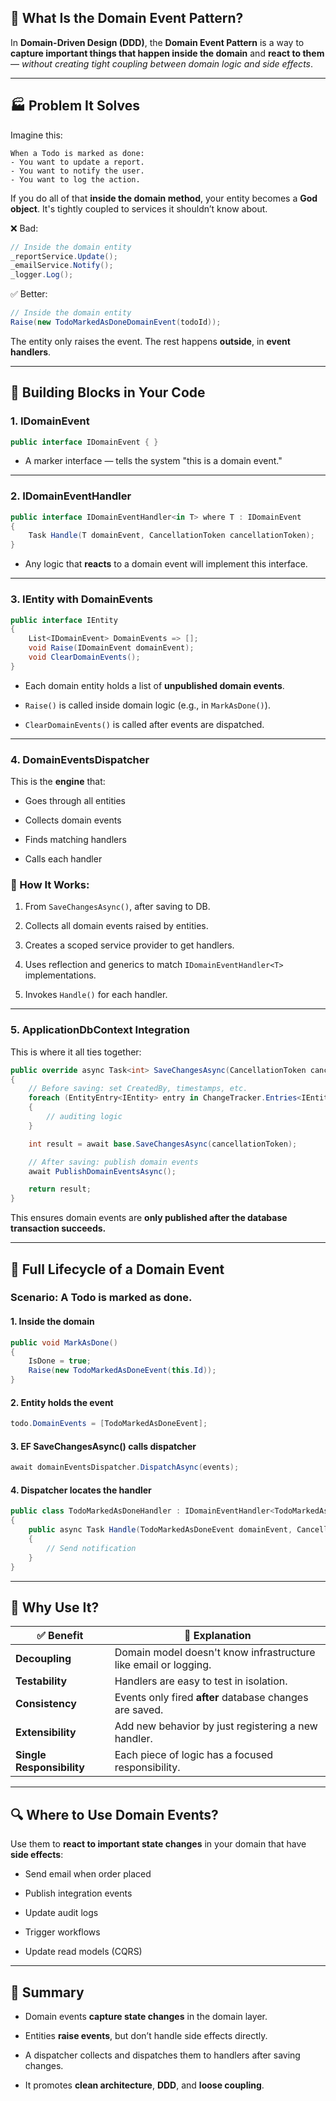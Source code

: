 ## 🧠 What Is the Domain Event Pattern?

In **Domain-Driven Design (DDD)**, the **Domain Event Pattern** is a way to **capture important things that happen inside the domain** and **react to them** — _without creating tight coupling between domain logic and side effects_.

---

## 🏭 Problem It Solves

Imagine this:

```plaintext
When a Todo is marked as done:
- You want to update a report.
- You want to notify the user.
- You want to log the action.
```

If you do all of that **inside the domain method**, your entity becomes a **God object**. It's tightly coupled to services it shouldn’t know about.

❌ Bad:

```csharp
// Inside the domain entity
_reportService.Update();
_emailService.Notify();
_logger.Log();
```

✅ Better:

```csharp
// Inside the domain entity
Raise(new TodoMarkedAsDoneDomainEvent(todoId));
```

The entity only raises the event. The rest happens **outside**, in **event handlers**.

---

## 🧱 Building Blocks in Your Code

### 1. **IDomainEvent**

```csharp
public interface IDomainEvent { }
```

- A marker interface — tells the system "this is a domain event."
    

---

### 2. **IDomainEventHandler**

```csharp
public interface IDomainEventHandler<in T> where T : IDomainEvent
{
    Task Handle(T domainEvent, CancellationToken cancellationToken);
}
```

- Any logic that **reacts** to a domain event will implement this interface.
    

---

### 3. **IEntity with DomainEvents**

```csharp
public interface IEntity
{
    List<IDomainEvent> DomainEvents => [];
    void Raise(IDomainEvent domainEvent);
    void ClearDomainEvents();
}
```

- Each domain entity holds a list of **unpublished domain events**.
    
- `Raise()` is called inside domain logic (e.g., in `MarkAsDone()`).
    
- `ClearDomainEvents()` is called after events are dispatched.
    

---

### 4. **DomainEventsDispatcher**

This is the **engine** that:

- Goes through all entities
    
- Collects domain events
    
- Finds matching handlers
    
- Calls each handler
    

### 🔁 How It Works:

1. From `SaveChangesAsync()`, after saving to DB.
    
2. Collects all domain events raised by entities.
    
3. Creates a scoped service provider to get handlers.
    
4. Uses reflection and generics to match `IDomainEventHandler<T>` implementations.
    
5. Invokes `Handle()` for each handler.
    

---

### 5. **ApplicationDbContext Integration**

This is where it all ties together:

```csharp
public override async Task<int> SaveChangesAsync(CancellationToken cancellationToken = default)
{
    // Before saving: set CreatedBy, timestamps, etc.
    foreach (EntityEntry<IEntity> entry in ChangeTracker.Entries<IEntity>())
    {
        // auditing logic
    }

    int result = await base.SaveChangesAsync(cancellationToken);

    // After saving: publish domain events
    await PublishDomainEventsAsync();

    return result;
}
```

This ensures domain events are **only published after the database transaction succeeds.**

---

## 🧬 Full Lifecycle of a Domain Event

### Scenario: A Todo is marked as done.

#### 1. **Inside the domain**

```csharp
public void MarkAsDone()
{
    IsDone = true;
    Raise(new TodoMarkedAsDoneEvent(this.Id));
}
```

#### 2. **Entity holds the event**

```csharp
todo.DomainEvents = [TodoMarkedAsDoneEvent];
```

#### 3. **EF SaveChangesAsync() calls dispatcher**

```csharp
await domainEventsDispatcher.DispatchAsync(events);
```

#### 4. **Dispatcher locates the handler**

```csharp
public class TodoMarkedAsDoneHandler : IDomainEventHandler<TodoMarkedAsDoneEvent>
{
    public async Task Handle(TodoMarkedAsDoneEvent domainEvent, CancellationToken ct)
    {
        // Send notification
    }
}
```

---

## 🔧 Why Use It?

|✅ Benefit|💬 Explanation|
|---|---|
|**Decoupling**|Domain model doesn't know infrastructure like email or logging.|
|**Testability**|Handlers are easy to test in isolation.|
|**Consistency**|Events only fired **after** database changes are saved.|
|**Extensibility**|Add new behavior by just registering a new handler.|
|**Single Responsibility**|Each piece of logic has a focused responsibility.|

---

## 🔍 Where to Use Domain Events?

Use them to **react to important state changes** in your domain that have **side effects**:

- Send email when order placed
    
- Publish integration events
    
- Update audit logs
    
- Trigger workflows
    
- Update read models (CQRS)
    

---

## 🧵 Summary

- Domain events **capture state changes** in the domain layer.
    
- Entities **raise events**, but don’t handle side effects directly.
    
- A dispatcher collects and dispatches them to handlers after saving changes.
    
- It promotes **clean architecture**, **DDD**, and **loose coupling**.
    